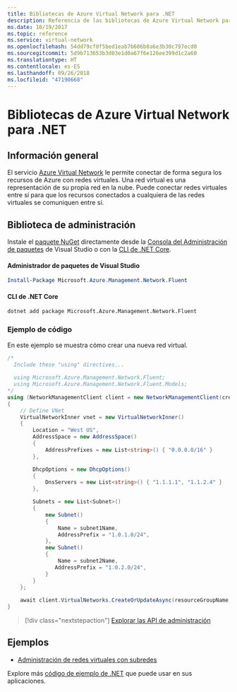 ```yaml
---
title: Bibliotecas de Azure Virtual Network para .NET
description: Referencia de las bibliotecas de Azure Virtual Network para .NET
ms.date: 10/19/2017
ms.topic: reference
ms.service: virtual-network
ms.openlocfilehash: 54dd79cf0f5bed1eab7b606b8a6e3b30c797ecd0
ms.sourcegitcommit: 5d9b713653b3d03e1d0a67f6e126ee399d1c2a60
ms.translationtype: HT
ms.contentlocale: es-ES
ms.lasthandoff: 09/26/2018
ms.locfileid: "47190668"
---
```

# <a name="azure-virtual-network-libraries-for-net"></a>Bibliotecas de Azure Virtual Network para .NET

## <a name="overview"></a>Información general
El servicio [Azure Virtual Network](/azure/virtual-network/virtual-networks-overview) le permite conectar de forma segura los recursos de Azure con redes virtuales. Una red virtual es una representación de su propia red en la nube. Puede conectar redes virtuales entre sí para que los recursos conectados a cualquiera de las redes virtuales se comuniquen entre sí. 

## <a name="management-library"></a>Biblioteca de administración

Instale el [paquete NuGet](https://www.nuget.org/packages/Microsoft.Azure.Management.Network.Fluent) directamente desde la [Consola del Administración de paquetes][PackageManager] de Visual Studio o con la [CLI de .NET Core][DotNetCLI].

#### <a name="visual-studio-package-manager"></a>Administrador de paquetes de Visual Studio

```powershell
Install-Package Microsoft.Azure.Management.Network.Fluent
```

#### <a name="net-core-cli"></a>CLI de .NET Core

```bash
dotnet add package Microsoft.Azure.Management.Network.Fluent
```

### <a name="code-example"></a>Ejemplo de código
En este ejemplo se muestra cómo crear una nueva red virtual.

```csharp
/* 
  Include these "using" directives...
  
  using Microsoft.Azure.Management.Network.Fluent;
  using Microsoft.Azure.Management.Network.Fluent.Models;
*/
using (NetworkManagementClient client = new NetworkManagementClient(credentials))
{
    // Define VNet
    VirtualNetworkInner vnet = new VirtualNetworkInner()
    {
        Location = "West US",
        AddressSpace = new AddressSpace()
        {
            AddressPrefixes = new List<string>() { "0.0.0.0/16" }
        },

        DhcpOptions = new DhcpOptions()
        {
            DnsServers = new List<string>() { "1.1.1.1", "1.1.2.4" }
        },

        Subnets = new List<Subnet>()
        {
            new Subnet()
            {
                Name = subnet1Name,
                AddressPrefix = "1.0.1.0/24",
            },
            new Subnet()
            {
                Name = subnet2Name,
               AddressPrefix = "1.0.2.0/24",
            }
        }
    };
    
    await client.VirtualNetworks.CreateOrUpdateAsync(resourceGroupName, vNetName, vnet);
}

```

> [!div class="nextstepaction"]
> [Explorar las API de administración](/dotnet/api/overview/azure/network/management)

## <a name="samples"></a>Ejemplos
- [Administración de redes virtuales con subredes](https://github.com/Azure-Samples/network-dotnet-manage-virtual-network)

Explore más [código de ejemplo de .NET](https://azure.microsoft.com/resources/samples/?platform=dotnet) que puede usar en sus aplicaciones.


[PackageManager]: https://docs.microsoft.com/nuget/tools/package-manager-console 
[DotNetCLI]: https://docs.microsoft.com/dotnet/core/tools/dotnet-add-package 

